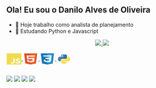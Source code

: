 ## Ola! Eu sou o Danilo Alves de Oliveira

- 🔭 Hoje trabalho como analista de planejamento
- 🌱 Estudando Python e Javascript

<div align="center">
  <a href="https://github.com/danilogithubbr">
  <img height="180em" src="https://github-readme-stats.vercel.app/api?username=danilogithubbr&show_icons=true&theme=JupyterLab&include_all_commits=true&count_private=true"/>
  <img height="180em" src="https://github-readme-stats.vercel.app/api/top-langs/?username=danilogithubbr&layout=compact&langs_count=7&theme=JupyterLab"/>
</div>
<div style="display: inline_block"><br>
  <img align="center" alt="Rafa-Js" height="30" width="40" src="https://raw.githubusercontent.com/devicons/devicon/master/icons/javascript/javascript-plain.svg">
  <img align="center" alt="Rafa-HTML" height="30" width="40" src="https://raw.githubusercontent.com/devicons/devicon/master/icons/html5/html5-original.svg">
  <img align="center" alt="Rafa-CSS" height="30" width="40" src="https://raw.githubusercontent.com/devicons/devicon/master/icons/css3/css3-original.svg">
  <img align="center" alt="Rafa-Python" height="30" width="40" src="https://raw.githubusercontent.com/devicons/devicon/master/icons/python/python-original.svg">
</div>
  
  ##
 
<div> 
  <a href="https://www.youtube.com/channel/UCvJK7SGB_ipQHTeZxZlFzdQ" target="_blank"><img src="https://img.shields.io/badge/YouTube-FF0000?style=for-the-badge&logo=youtube&logoColor=white" target="_blank"></a>
  <a href="https://instagram.com/daniloalves1" target="_blank"><img src="https://img.shields.io/badge/-Instagram-%23E4405F?style=for-the-badge&logo=instagram&logoColor=white" target="_blank"></a>
  <a href = "mailto:daniloalves1@gmail.com"><img src="https://img.shields.io/badge/-Gmail-%23333?style=for-the-badge&logo=gmail&logoColor=white" target="_blank"></a>
  <a href="https://www.linkedin.com/in/danilo-alves-23ba0b28" target="_blank"><img src="https://img.shields.io/badge/-LinkedIn-%230077B5?style=for-the-badge&logo=linkedin&logoColor=white" target="_blank"></a> 
 
 <!-- ![Snake animation](https://github.com/danilogithubbr/danilogithubbr/blob/output/github-contribution-grid-snake.svg) --!>
 
</div>
